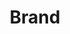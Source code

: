 ---
layout: component.njk
tags: 
    - lean_components_it
key: brand-lean_it
title: Brand
parent: basics-lean_it
image: lean/overview/brand.webp
keywords: logo, brand, signet, pleitegeier
order: 10
availablelanguages: 
    - de
    - en
---
